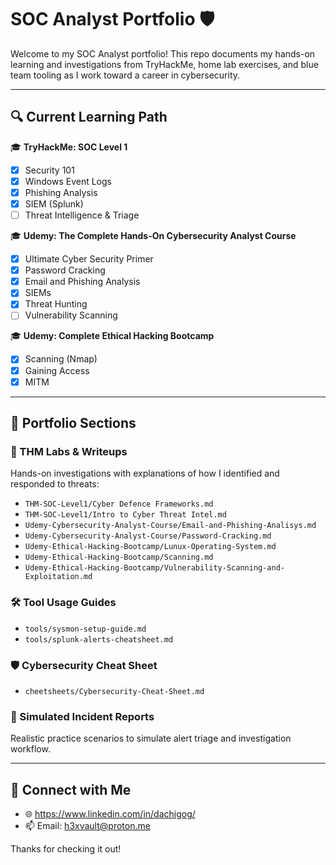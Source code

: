 # SOC Analyst Portfolio 🛡️

Welcome to my SOC Analyst portfolio! This repo documents my hands-on learning and investigations from TryHackMe, home lab exercises, and blue team tooling as I work toward a career in cybersecurity.

---

## 🔍 Current Learning Path

🎓 **TryHackMe: SOC Level 1**

- [x] Security 101
- [x] Windows Event Logs
- [x] Phishing Analysis
- [x] SIEM (Splunk)
- [ ] Threat Intelligence & Triage

🎓 **Udemy: The Complete Hands-On Cybersecurity Analyst Course**

- [x] Ultimate Cyber Security Primer
- [x] Password Cracking
- [x] Email and Phishing Analysis
- [x] SIEMs
- [x] Threat Hunting
- [ ] Vulnerability Scanning

🎓 **Udemy: Complete Ethical Hacking Bootcamp**

- [x] Scanning (Nmap)
- [x] Gaining Access
- [x] MITM 
---

## 📂 Portfolio Sections

### 🧪 THM Labs & Writeups
Hands-on investigations with explanations of how I identified and responded to threats:
- `THM-SOC-Level1/Cyber Defence Frameworks.md`
- `THM-SOC-Level1/Intro to Cyber Threat Intel.md`
- `Udemy-Cybersecurity-Analyst-Course/Email-and-Phishing-Analisys.md`
- `Udemy-Cybersecurity-Analyst-Course/Password-Cracking.md`
- `Udemy-Ethical-Hacking-Bootcamp/Lunux-Operating-System.md`
- `Udemy-Ethical-Hacking-Bootcamp/Scanning.md`
- `Udemy-Ethical-Hacking-Bootcamp/Vulnerability-Scanning-and-Exploitation.md`

### 🛠️ Tool Usage Guides
- `tools/sysmon-setup-guide.md`
- `tools/splunk-alerts-cheatsheet.md`


### 🛡️ Cybersecurity Cheat Sheet
- `cheetsheets/Cybersecurity-Cheat-Sheet.md`

### 📝 Simulated Incident Reports
Realistic practice scenarios to simulate alert triage and investigation workflow.

---

## 🔗 Connect with Me
- 🌐 https://www.linkedin.com/in/dachigog/
- 📫 Email: h3xvault@proton.me

Thanks for checking it out!
